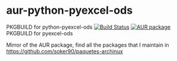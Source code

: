 # aur-python-pyexcel-ods
PKGBUILD for python-pyexcel-ods
[![Build Status](https://travis-ci.org/soker90/aur-pyexcel-ods.svg?branch=master)](https://travis-ci.org/soker90/aur-pyexcel-ods)
[![AUR package](https://repology.org/badge/version-for-repo/aur/python:pyexcel-ods.svg)](https://aur.archlinux.org/packages/pyexcel-ods)
PKGBUILD for pyexcel-ods

Mirror of the AUR package, find all the packages that I maintain in https://github.com/soker90/paquetes-archinux
